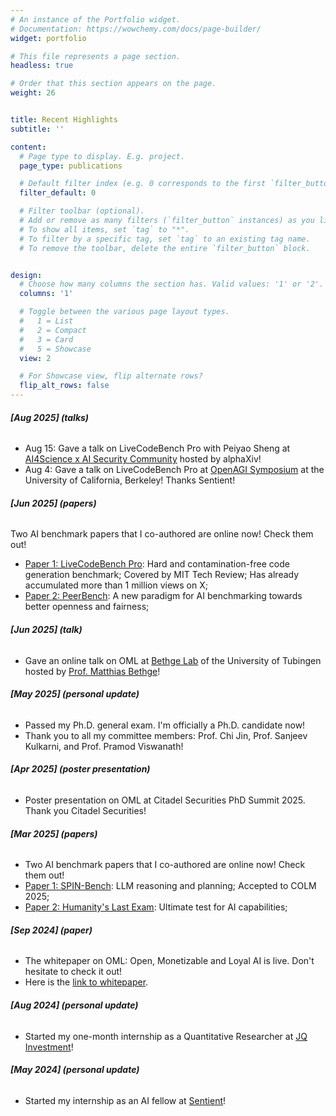 ```yaml
---
# An instance of the Portfolio widget.
# Documentation: https://wowchemy.com/docs/page-builder/
widget: portfolio

# This file represents a page section.
headless: true

# Order that this section appears on the page.
weight: 26


title: Recent Highlights
subtitle: ''

content:
  # Page type to display. E.g. project.
  page_type: publications

  # Default filter index (e.g. 0 corresponds to the first `filter_button` instance below).
  filter_default: 0

  # Filter toolbar (optional).
  # Add or remove as many filters (`filter_button` instances) as you like.
  # To show all items, set `tag` to "*".
  # To filter by a specific tag, set `tag` to an existing tag name.
  # To remove the toolbar, delete the entire `filter_button` block.


design:
  # Choose how many columns the section has. Valid values: '1' or '2'.
  columns: '1'

  # Toggle between the various page layout types.
  #   1 = List
  #   2 = Compact
  #   3 = Card
  #   5 = Showcase
  view: 2

  # For Showcase view, flip alternate rows?
  flip_alt_rows: false
---
```

###### **[Aug 2025] (talks)**

- Aug 15: Gave a talk on LiveCodeBench Pro with Peiyao Sheng at [AI4Science x AI Security Community](https://lu.ma/v45b9ltc?tk=4HvaMr) hosted by alphaXiv!
- Aug 4: Gave a talk on LiveCodeBench Pro at [OpenAGI Symposium](https://openagi.xyz/symposium) at the University of California, Berkeley! Thanks Sentient!

###### **[Jun 2025] (papers)**

Two AI benchmark papers that I co-authored are online now! Check them out!
- [Paper 1: LiveCodeBench Pro](https://arxiv.org/pdf/2506.11928): Hard and contamination-free code generation benchmark; Covered by MIT Tech Review; Has already accumulated more than 1 million views on X;
- [Paper 2: PeerBench](https://digitalcommons.odu.edu/cgi/viewcontent.cgi?article=1384&context=computerscience_fac_pubs): A new paradigm for AI benchmarking towards better openness and fairness;

###### **[Jun 2025] (talk)**

- Gave an online talk on OML at [Bethge Lab](https://bethgelab.org/) of the University of Tubingen hosted by [Prof. Matthias Bethge](https://scholar.google.com/citations?user=0z0fNxUAAAAJ&hl=en)!

###### **[May 2025] (personal update)**

- Passed my Ph.D. general exam. I'm officially a Ph.D. candidate now!
- Thank you to all my committee members: Prof. Chi Jin, Prof. Sanjeev Kulkarni, and Prof. Pramod Viswanath!

###### **[Apr 2025] (poster presentation)**

- Poster presentation on OML at Citadel Securities PhD Summit 2025. Thank you Citadel Securities!

###### **[Mar 2025] (papers)**

- Two AI benchmark papers that I co-authored are online now! Check them out!
- [Paper 1: SPIN-Bench](https://arxiv.org/pdf/2503.12349): LLM reasoning and planning; Accepted to COLM 2025;
- [Paper 2: Humanity's Last Exam](https://arxiv.org/pdf/2501.14249): Ultimate test for AI capabilities;

###### **[Sep 2024] (paper)**

- The whitepaper on OML: Open, Monetizable and Loyal AI is live. Don't hesitate to check it out! 
- Here is the [link to whitepaper](https://arxiv.org/pdf/2411.03887).

###### **[Aug 2024] (personal update)**

- Started my one-month internship as a Quantitative Researcher at [JQ Investment](https://www.linkedin.com/company/jq-investments)!

###### **[May 2024] (personal update)**

- Started my internship as an AI fellow at [Sentient](https://twitter.com/sentient_agi)!
